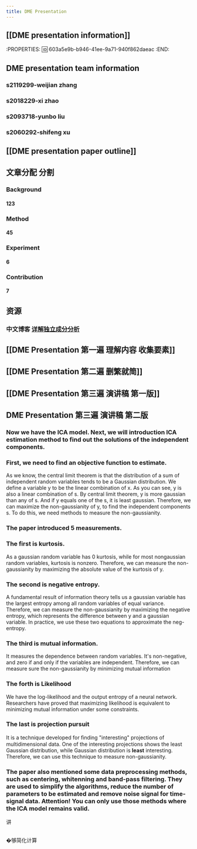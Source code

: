 ```yaml
---
title: DME Presentation
---
```


## [[DME presentation information]]
:PROPERTIES:
:id: 603a5e9b-b946-41ee-9a71-940f862daeac
:END:
## DME presentation team information
### s2119299-weijian zhang
### s2018229-xi zhao
### s2093718-yunbo liu
### s2060292-shifeng xu
## [[DME presentation paper outline]]
## 文章分配 分割
### Background
#### 123
### Method
#### 45
### Experiment
#### 6
### Contribution
#### 7
## 资源
### 中文博客 [详解独立成分分析](https://j.mp/3bloY8M)
## [[DME Presentation 第一遍 理解内容 收集要素]]
## [[DME Presentation 第二遍 删繁就简]]
## [[DME Presentation 第三遍 演讲稿 第一版]]
## DME Presentation 第三遍 演讲稿 第二版
### Now we have the ICA model. Next, we will introduction ICA estimation method to find out the solutions of the independent components.
### First, we need to find an objective function to estimate.
As we know, the central limit theorem is that the distribution of a sum of independent random variables tends to be a Gaussian distribution.
We define a variable y to be the linear combination of x. As you can see, y is also a linear combination of s. 
By central limit theorem, y is more gaussian than any of s. And if y equals one of the s, it is least gaussian. 
Therefore, we can maximize the non-gaussianity of y, to find the independent components s.
To do this, we need methods to measure the non-gaussianity.
### The paper introduced 5 measurements.
### The first is kurtosis.
As a gaussian random variable has 0 kurtosis, while for most nongaussian random variables, kurtosis is nonzero.
Therefore, we can measure the non-gaussianity by maximizing the absolute value of the kurtosis of y.
### The second is negative entropy.
A fundamental result of information theory tells us a gaussian variable has the largest entropy among all random variables of equal variance.
Therefore, we can measure the non-gaussianity by maximizing the negative entropy, which represents the difference between y and a gaussian variable. 
In practice, we use these two equations to approximate the neg-entropy.
### The third is mutual information.
It measures the dependence between random variables. 
It's non-negative, and zero if and only if the variables are independent.
Therefore, we can measure sure the non-gaussianity by minimizing mutual information
### The forth is Likelihood
We have the log-likelihood and the output entropy of a neural network. 
Researchers have proved that maximizing likelihood is equivalent to minimizing mutual information under some constraints.
### The last is projection pursuit
It is a technique developed for ﬁnding "interesting" projections of multidimensional data. One of the interesting projections shows the least Gaussian distribution, while Gaussian distribution is **least** interesting.
Therefore, we can use this technique to measure non-gaussianity.
### The paper also mentioned some data preprocessing methods, such as centering, whitenning and band-pass filtering. They are used to simplify the algorithms, reduce the number of parameters to be estimated and remove noise signal for time-signal data. Attention! You can only use those methods where the ICA model remains valid.
讲
###
##
�够简化计算
###
##
